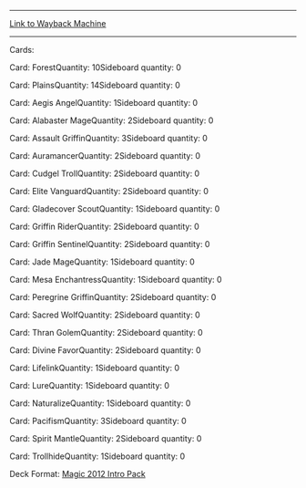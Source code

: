 
---
[Link to Wayback Machine](https://web.archive.org/web/20150510063736/http://magic.wizards.com/en/articles/decks/sacred-assault-2014-10-08)

[_metadata_:generator]:- "Drupal 7 (http://drupal.org)"
[_metadata_:node]:- "286041"
[_metadata_:publish_date]:- "2014-10-08"
[_metadata_:source]:- "article"
[_metadata_:title]:- "SACRED ASSAULT"
[_metadata_:wayback_capture_timestamp]:- "2015-05-10 06:37:36"
[_metadata_:wayback_raw_url]:- "https://web.archive.org/web/20150510063736id_/http://magic.wizards.com/en/articles/decks/sacred-assault-2014-10-08"
[_metadata_:wayback_url]:- "http://magic.wizards.com/en/articles/decks/sacred-assault-2014-10-08"
---





Cards: 

Card: ForestQuantity: 10Sideboard quantity: 0 



Card: PlainsQuantity: 14Sideboard quantity: 0 



Card: Aegis AngelQuantity: 1Sideboard quantity: 0 



Card: Alabaster MageQuantity: 2Sideboard quantity: 0 



Card: Assault GriffinQuantity: 3Sideboard quantity: 0 



Card: AuramancerQuantity: 2Sideboard quantity: 0 



Card: Cudgel TrollQuantity: 2Sideboard quantity: 0 



Card: Elite VanguardQuantity: 2Sideboard quantity: 0 



Card: Gladecover ScoutQuantity: 1Sideboard quantity: 0 



Card: Griffin RiderQuantity: 2Sideboard quantity: 0 



Card: Griffin SentinelQuantity: 2Sideboard quantity: 0 



Card: Jade MageQuantity: 1Sideboard quantity: 0 



Card: Mesa EnchantressQuantity: 1Sideboard quantity: 0 



Card: Peregrine GriffinQuantity: 2Sideboard quantity: 0 



Card: Sacred WolfQuantity: 2Sideboard quantity: 0 



Card: Thran GolemQuantity: 2Sideboard quantity: 0 



Card: Divine FavorQuantity: 2Sideboard quantity: 0 



Card: LifelinkQuantity: 1Sideboard quantity: 0 



Card: LureQuantity: 1Sideboard quantity: 0 



Card: NaturalizeQuantity: 1Sideboard quantity: 0 



Card: PacifismQuantity: 3Sideboard quantity: 0 



Card: Spirit MantleQuantity: 2Sideboard quantity: 0 



Card: TrollhideQuantity: 1Sideboard quantity: 0 

Deck Format: [Magic 2012 Intro Pack](/en/deck-format/magic-2012-intro-pack)


 

 
